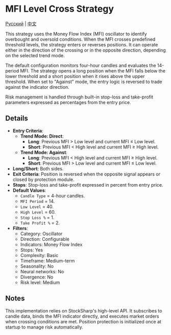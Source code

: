 # MFI Level Cross Strategy
[Русский](README_ru.md) | [中文](README_cn.md)

This strategy uses the Money Flow Index (MFI) oscillator to identify overbought and oversold conditions. When the MFI crosses predefined threshold levels, the strategy enters or reverses positions. It can operate either in the direction of the crossing or in the opposite direction, depending on the selected trend mode.

The default configuration monitors four-hour candles and evaluates the 14-period MFI. The strategy opens a long position when the MFI falls below the lower threshold and a short position when it rises above the upper threshold. When set to "Against" mode, the entry logic is reversed to trade against the indicator direction.

Risk management is handled through built-in stop-loss and take-profit parameters expressed as percentages from the entry price.

## Details

- **Entry Criteria**:
  - **Trend Mode: Direct**:
    - **Long**: Previous MFI > Low level and current MFI ≤ Low level.
    - **Short**: Previous MFI < High level and current MFI ≥ High level.
  - **Trend Mode: Against**:
    - **Long**: Previous MFI < High level and current MFI ≥ High level.
    - **Short**: Previous MFI > Low level and current MFI ≤ Low level.
- **Long/Short**: Both sides.
- **Exit Criteria**: Position is reversed when the opposite signal appears or closed by protection module.
- **Stops**: Stop-loss and take-profit expressed in percent from entry price.
- **Default Values**:
  - `Candle Type` = 4-hour candles.
  - `MFI Period` = 14.
  - `Low Level` = 40.
  - `High Level` = 60.
  - `Stop Loss %` = 1.
  - `Take Profit %` = 2.
- **Filters**:
  - Category: Oscillator
  - Direction: Configurable
  - Indicators: Money Flow Index
  - Stops: Yes
  - Complexity: Basic
  - Timeframe: Medium-term
  - Seasonality: No
  - Neural networks: No
  - Divergence: No
  - Risk level: Medium

## Notes

This implementation relies on StockSharp's high-level API. It subscribes to candle data, binds the MFI indicator directly, and executes market orders when crossing conditions are met. Position protection is initialized once at startup to manage risk automatically.
